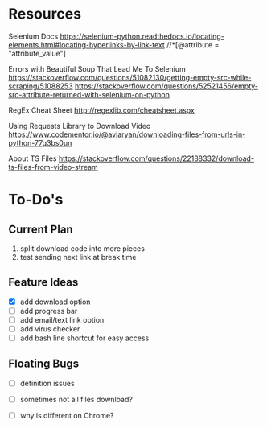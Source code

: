 # Resources
Selenium Docs
https://selenium-python.readthedocs.io/locating-elements.html#locating-hyperlinks-by-link-text
//*[@attribute = "attribute_value"]

Errors with Beautiful Soup That Lead Me To Selenium
https://stackoverflow.com/questions/51082130/getting-empty-src-while-scraping/51088253
https://stackoverflow.com/questions/52521456/empty-src-attribute-returned-with-selenium-on-python

RegEx Cheat Sheet
http://regexlib.com/cheatsheet.aspx

Using Requests Library to Download Video
https://www.codementor.io/@aviaryan/downloading-files-from-urls-in-python-77q3bs0un

About TS Files
https://stackoverflow.com/questions/22188332/download-ts-files-from-video-stream

# To-Do's
## Current Plan
1. split download code into more pieces 
2. test sending next link at break time

## Feature Ideas 
- [x] add download option
- [ ] add progress bar
- [ ] add email/text link option
- [ ] add virus checker
- [ ] add bash line shortcut for easy access

## Floating Bugs
- [ ] definition issues
- [ ] sometimes not all files download?
- [ ] why is different on Chrome?


